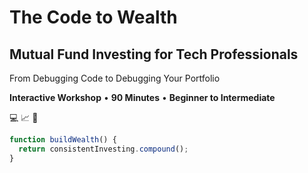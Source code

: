 # The Code to Wealth
## Mutual Fund Investing for Tech Professionals

From Debugging Code to Debugging Your Portfolio

**Interactive Workshop** • **90 Minutes** • **Beginner to Intermediate**

💻 📈 🚀

```js
function buildWealth() {
  return consistentInvesting.compound();
}
```
